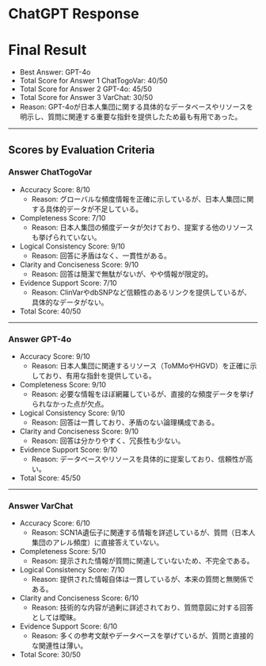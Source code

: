 # ChatGPT Response

# Final Result

- Best Answer: GPT-4o
- Total Score for Answer 1 ChatTogoVar: 40/50
- Total Score for Answer 2 GPT-4o: 45/50
- Total Score for Answer 3 VarChat: 30/50
- Reason: GPT-4oが日本人集団に関する具体的なデータベースやリソースを明示し、質問に関連する重要な指針を提供したため最も有用であった。

---

## Scores by Evaluation Criteria

### Answer ChatTogoVar
- Accuracy Score: 8/10
  - Reason: グローバルな頻度情報を正確に示しているが、日本人集団に関する具体的データが不足している。
- Completeness Score: 7/10
  - Reason: 日本人集団の頻度データが欠けており、提案する他のリソースも挙げられていない。
- Logical Consistency Score: 9/10
  - Reason: 回答に矛盾はなく、一貫性がある。
- Clarity and Conciseness Score: 9/10
  - Reason: 回答は簡潔で無駄がないが、やや情報が限定的。
- Evidence Support Score: 7/10
  - Reason: ClinVarやdbSNPなど信頼性のあるリンクを提供しているが、具体的なデータがない。
- Total Score: 40/50

---

### Answer GPT-4o
- Accuracy Score: 9/10
  - Reason: 日本人集団に関連するリソース（ToMMoやHGVD）を正確に示しており、有用な指針を提供している。
- Completeness Score: 9/10
  - Reason: 必要な情報をほぼ網羅しているが、直接的な頻度データを挙げられなかった点が欠点。
- Logical Consistency Score: 9/10
  - Reason: 回答は一貫しており、矛盾のない論理構成である。
- Clarity and Conciseness Score: 9/10
  - Reason: 回答は分かりやすく、冗長性も少ない。
- Evidence Support Score: 9/10
  - Reason: データベースやリソースを具体的に提案しており、信頼性が高い。
- Total Score: 45/50

---

### Answer VarChat
- Accuracy Score: 6/10
  - Reason: SCN1A遺伝子に関連する情報を詳述しているが、質問（日本人集団のアレル頻度）に直接答えていない。
- Completeness Score: 5/10
  - Reason: 提示された情報が質問に関連していないため、不完全である。
- Logical Consistency Score: 7/10
  - Reason: 提供された情報自体は一貫しているが、本来の質問と無関係である。
- Clarity and Conciseness Score: 6/10
  - Reason: 技術的な内容が過剰に詳述されており、質問意図に対する回答としては曖昧。
- Evidence Support Score: 6/10
  - Reason: 多くの参考文献やデータベースを挙げているが、質問と直接的な関連性は薄い。
- Total Score: 30/50